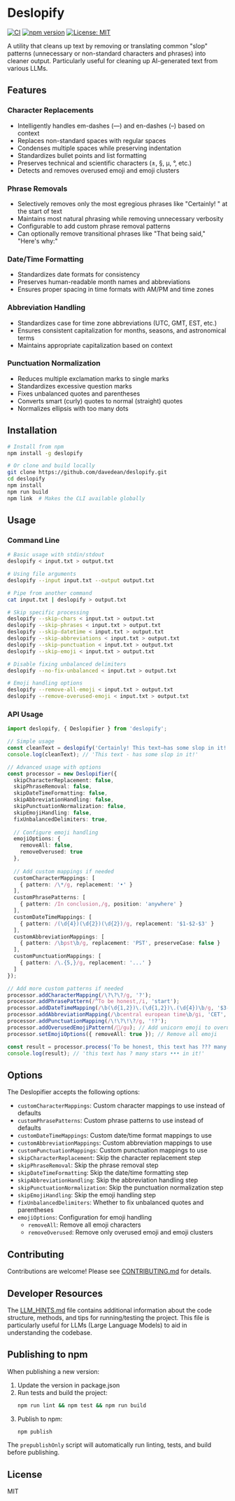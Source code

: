 # Deslopify

[![CI](https://github.com/davedean/deslopify/actions/workflows/ci.yml/badge.svg)](https://github.com/davedean/deslopify/actions/workflows/ci.yml)
[![npm version](https://img.shields.io/npm/v/deslopify.svg)](https://www.npmjs.com/package/deslopify)
[![License: MIT](https://img.shields.io/badge/License-MIT-blue.svg)](https://opensource.org/licenses/MIT)

A utility that cleans up text by removing or translating common "slop" patterns (unnecessary or non-standard characters and phrases) into cleaner output. Particularly useful for cleaning up AI-generated text from various LLMs.

## Features

### Character Replacements
* Intelligently handles em-dashes (—) and en-dashes (–) based on context
* Replaces non-standard spaces with regular spaces
* Condenses multiple spaces while preserving indentation
* Standardizes bullet points and list formatting
* Preserves technical and scientific characters (±, §, µ, °, etc.)
* Detects and removes overused emoji and emoji clusters

### Phrase Removals
* Selectively removes only the most egregious phrases like "Certainly! " at the start of text
* Maintains most natural phrasing while removing unnecessary verbosity
* Configurable to add custom phrase removal patterns
* Can optionally remove transitional phrases like "That being said," "Here's why:"

### Date/Time Formatting
* Standardizes date formats for consistency
* Preserves human-readable month names and abbreviations
* Ensures proper spacing in time formats with AM/PM and time zones

### Abbreviation Handling
* Standardizes case for time zone abbreviations (UTC, GMT, EST, etc.)
* Ensures consistent capitalization for months, seasons, and astronomical terms
* Maintains appropriate capitalization based on context

### Punctuation Normalization
* Reduces multiple exclamation marks to single marks
* Standardizes excessive question marks
* Fixes unbalanced quotes and parentheses
* Converts smart (curly) quotes to normal (straight) quotes
* Normalizes ellipsis with too many dots

## Installation

```bash
# Install from npm
npm install -g deslopify

# Or clone and build locally
git clone https://github.com/davedean/deslopify.git
cd deslopify
npm install
npm run build
npm link  # Makes the CLI available globally
```

## Usage

### Command Line

```bash
# Basic usage with stdin/stdout
deslopify < input.txt > output.txt

# Using file arguments
deslopify --input input.txt --output output.txt

# Pipe from another command
cat input.txt | deslopify > output.txt

# Skip specific processing
deslopify --skip-chars < input.txt > output.txt
deslopify --skip-phrases < input.txt > output.txt
deslopify --skip-datetime < input.txt > output.txt
deslopify --skip-abbreviations < input.txt > output.txt
deslopify --skip-punctuation < input.txt > output.txt
deslopify --skip-emoji < input.txt > output.txt

# Disable fixing unbalanced delimiters
deslopify --no-fix-unbalanced < input.txt > output.txt

# Emoji handling options
deslopify --remove-all-emoji < input.txt > output.txt
deslopify --remove-overused-emoji < input.txt > output.txt
```

### API Usage

```typescript
import deslopify, { Deslopifier } from 'deslopify';

// Simple usage
const cleanText = deslopify('Certainly! This text—has some slop in it!!!!');
console.log(cleanText); // 'This text - has some slop in it!'

// Advanced usage with options
const processor = new Deslopifier({
  skipCharacterReplacement: false,
  skipPhraseRemoval: false,
  skipDateTimeFormatting: false,
  skipAbbreviationHandling: false,
  skipPunctuationNormalization: false,
  skipEmojiHandling: false,
  fixUnbalancedDelimiters: true,
  
  // Configure emoji handling
  emojiOptions: {
    removeAll: false,
    removeOverused: true
  },
  
  // Add custom mappings if needed
  customCharacterMappings: [
    { pattern: /\*/g, replacement: '•' }
  ],
  customPhrasePatterns: [
    { pattern: /In conclusion,/g, position: 'anywhere' }
  ],
  customDateTimeMappings: [
    { pattern: /(\d{4})(\d{2})(\d{2})/g, replacement: '$1-$2-$3' }
  ],
  customAbbreviationMappings: [
    { pattern: /\bpst\b/g, replacement: 'PST', preserveCase: false }
  ],
  customPunctuationMappings: [
    { pattern: /\.{5,}/g, replacement: '...' }
  ]
});

// Add more custom patterns if needed
processor.addCharacterMapping(/\?\?\?/g, '?');
processor.addPhrasePattern(/^To be honest,/i, 'start');
processor.addDateTimeMapping(/\b(\d{1,2})\.(\d{1,2})\.(\d{4})\b/g, '$3-$2-$1');
processor.addAbbreviationMapping(/\bcentral european time\b/gi, 'CET', false);
processor.addPunctuationMapping(/\!\?\!\?/g, '!?');
processor.addOverusedEmojiPattern(/🦄/gu); // Add unicorn emoji to overused list
processor.setEmojiOptions({ removeAll: true }); // Remove all emoji

const result = processor.process('To be honest, this text has ??? many stars *** in it!!!');
console.log(result); // 'this text has ? many stars ••• in it!'
```

## Options

The Deslopifier accepts the following options:

- `customCharacterMappings`: Custom character mappings to use instead of defaults
- `customPhrasePatterns`: Custom phrase patterns to use instead of defaults
- `customDateTimeMappings`: Custom date/time format mappings to use
- `customAbbreviationMappings`: Custom abbreviation mappings to use
- `customPunctuationMappings`: Custom punctuation mappings to use
- `skipCharacterReplacement`: Skip the character replacement step
- `skipPhraseRemoval`: Skip the phrase removal step
- `skipDateTimeFormatting`: Skip the date/time formatting step
- `skipAbbreviationHandling`: Skip the abbreviation handling step
- `skipPunctuationNormalization`: Skip the punctuation normalization step
- `skipEmojiHandling`: Skip the emoji handling step
- `fixUnbalancedDelimiters`: Whether to fix unbalanced quotes and parentheses
- `emojiOptions`: Configuration for emoji handling
  - `removeAll`: Remove all emoji characters
  - `removeOverused`: Remove only overused emoji and emoji clusters

## Contributing

Contributions are welcome! Please see [CONTRIBUTING.md](CONTRIBUTING.md) for details.

## Developer Resources

The [LLM_HINTS.md](LLM_HINTS.md) file contains additional information about the code structure, methods, and tips for running/testing the project. This file is particularly useful for LLMs (Large Language Models) to aid in understanding the codebase.

## Publishing to npm

When publishing a new version:

1. Update the version in package.json
2. Run tests and build the project:
   ```bash
   npm run lint && npm test && npm run build
   ```
3. Publish to npm:
   ```bash
   npm publish
   ```

The `prepublishOnly` script will automatically run linting, tests, and build before publishing.

## License

MIT
